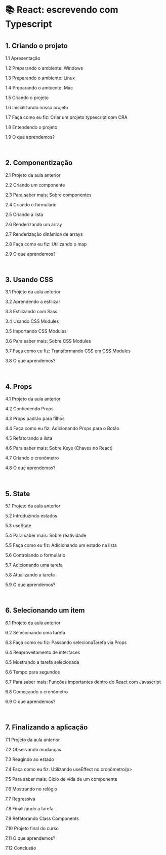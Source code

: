 <h1>📚 React: escrevendo com Typescript<h1>

<h2>1. Criando o projeto </h2>
<p>1.1 Apresentação</p>
<p>1.2 Preparando o ambiente: Windows</p>
<p>1.3 Preparando o ambiente: Linux</p>
<p>1.4 Preparando o ambiente: Mac</p>
<p>1.5 Criando o projeto</p>
<p>1.6 Inicializando nosso projeto</p>
<p>1.7 Faça como eu fiz: Criar um projeto typescript com CRA</p>
<p>1.8 Entendendo o projeto</p>
<p>1.9 O que aprendemos?</p><br>

<h2>2. Componentização</h2>
<p>2.1 Projeto da aula anterior</p>
<p>2.2 Criando um componente</p>
<p>2.3 Para saber mais: Sobre componentes</p>
<p>2.4 Criando o formulário</p>
<p>2.5 Criando a lista</p>
<p>2.6 Renderizando um array</p>
<p>2.7 Renderização dinâmica de arrays</p>
<p>2.8 Faça como eu fiz: Utilizando o map</p>
<p>2.9 O que aprendemos?</p><br>

<h2>3. Usando CSS</h2>
<p>3.1 Projeto da aula anterior</p>
<p>3.2 Aprendendo a estilizar</p>
<p>3.3 Estilizando com Sass</p>
<p>3.4 Usando CSS Modules</p>
<p>3.5 Importando CSS Modules</p>
<p>3.6 Para saber mais: Sobre CSS Modules</p>
<p>3.7 Faça como eu fiz: Transformando CSS em CSS Modules</p>
<p>3.8 O que aprendemos?</p><br>

<h2>4. Props</h2>
<p>4.1 Projeto da aula anterior</p>
<p>4.2 Conhecendo Props</p>
<p>4.3 Props padrão para filhos</p>
<p>4.4 Faça como eu fiz: Adicionando Props para o Botão</p>
<p>4.5 Refatorando a lista</p>
<p>4.6 Para saber mais: Sobre Keys (Chaves no React)</p>
<p>4.7 Criando o cronômetro</p>
<p>4.8 O que aprendemos?</p><br>

<h2>5. State</h2>
<p>5.1 Projeto da aula anterior</p>
<p>5.2 Introduzindo estados</p>
<p>5.3 useState</p>
<p>5.4 Para saber mais: Sobre reatividade</p>
<p>5.5 Faça como eu fiz: Adicionando um estado na lista</p>
<p>5.6 Controlando o formulário</p>
<p>5.7 Adicionando uma tarefa</p>
<p>5.8 Atualizando a tarefa</p>
<p>5.9 O que aprendemos?</p><br>

<h2>6. Selecionando um item</h2>
<p>6.1 Projeto da aula anterior</p>
<p>6.2 Selecionando uma tarefa</p>
<p>6.3 Faça como eu fiz: Passando selecionaTarefa via Props</p>
<p>6.4 Reaproveitamento de interfaces</p>
<p>6.5 Mostrando a tarefa selecionada</p>
<p>6.6 Tempo para segundos</p>
<p>6.7 Para saber mais: Funções importantes dentro do React com Javascript</p>
<p>6.8 Começando o cronômetro</p>
<p>6.9 O que aprendemos?</p><br>

<h2>7. Finalizando a aplicação</h2>
<p>7.1 Projeto da aula anterior</p>
<p>7.2 Observando mudanças</p>
<p>7.3 Reagindo ao estado</p>
<p>7.4 Faça como eu fiz: Utilizando useEffect no cronômetro/p>
<p>7.5 Para saber mais: Ciclo de vida de um componente</p>
<p>7.6 Mostrando no relógio</p>
<p>7.7 Regressiva</p>
<p>7.8 Finalizando a tarefa</p>
<p>7.9 Refatorando Class Components</p>
<p>7.10 Projeto final do curso</p>
<p>7.11 O que aprendemos?</p>
<p>7.12 Conclusão</p>
